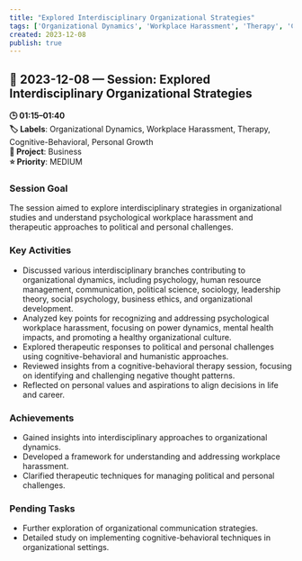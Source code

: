 ```yaml
---
title: "Explored Interdisciplinary Organizational Strategies"
tags: ['Organizational Dynamics', 'Workplace Harassment', 'Therapy', 'Cognitive-Behavioral', 'Personal Growth']
created: 2023-12-08
publish: true
---
```


## 📅 2023-12-08 — Session: Explored Interdisciplinary Organizational Strategies

**🕒 01:15–01:40**  
**🏷️ Labels**: Organizational Dynamics, Workplace Harassment, Therapy, Cognitive-Behavioral, Personal Growth  
**📂 Project**: Business  
**⭐ Priority**: MEDIUM  


### Session Goal
The session aimed to explore interdisciplinary strategies in organizational studies and understand psychological workplace harassment and therapeutic approaches to political and personal challenges.

### Key Activities
- Discussed various interdisciplinary branches contributing to organizational dynamics, including psychology, human resource management, communication, political science, sociology, leadership theory, social psychology, business ethics, and organizational development.
- Analyzed key points for recognizing and addressing psychological workplace harassment, focusing on power dynamics, mental health impacts, and promoting a healthy organizational culture.
- Explored therapeutic responses to political and personal challenges using cognitive-behavioral and humanistic approaches.
- Reviewed insights from a cognitive-behavioral therapy session, focusing on identifying and challenging negative thought patterns.
- Reflected on personal values and aspirations to align decisions in life and career.

### Achievements
- Gained insights into interdisciplinary approaches to organizational dynamics.
- Developed a framework for understanding and addressing workplace harassment.
- Clarified therapeutic techniques for managing political and personal challenges.

### Pending Tasks
- Further exploration of organizational communication strategies.
- Detailed study on implementing cognitive-behavioral techniques in organizational settings.
